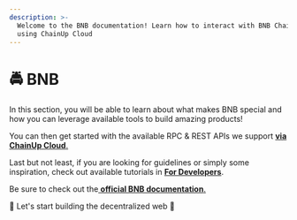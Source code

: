 ```yaml
---
description: >-
  Welcome to the BNB documentation! Learn how to interact with BNB Chain  (BNB )
  using ChainUp Cloud
---
```


# 🚔 BNB

In this section, you will be able to learn about what makes BNB special and how you can leverage available tools to build amazing products!

You can then get started with the available RPC & REST APIs we support [ **via ChainUp Cloud**.](https://cloud.chainup.com)

Last but not least, if you are looking for guidelines or simply some inspiration, check out available tutorials in [**For Developers**](../../introduction/for-developers/use-blockchain-api.md).

Be sure to check out the[ **official BNB documentation**.](https://docs.bnbchain.org/docs/rpc#json-rpc-methods)

🚀 Let's start building the decentralized web 🚀
